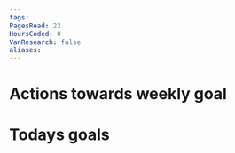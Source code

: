 ```yaml
---
tags: 
PagesRead: 22
HoursCoded: 0
VanResearch: false
aliases:
---
```

# Actions towards weekly goal
# Todays goals